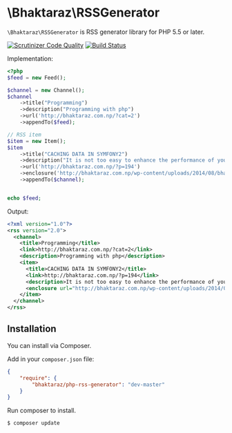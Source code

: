 # \Bhaktaraz\RSSGenerator

`\Bhaktaraz\RSSGenerator` is RSS generator library for PHP 5.5 or later.

[![Scrutinizer Code Quality](https://scrutinizer-ci.com/g/bhaktaraz/php-rss-generator/badges/quality-score.png?b=master)](https://scrutinizer-ci.com/g/bhaktaraz/php-rss-generator/?branch=master) [![Build Status](https://scrutinizer-ci.com/g/bhaktaraz/php-rss-generator/badges/build.png?b=master)](https://scrutinizer-ci.com/g/bhaktaraz/php-rss-generator/build-status/master)

Implementation:

```php
<?php
$feed = new Feed();

$channel = new Channel();
$channel
	->title("Programming")
	->description("Programming with php")
	->url('http://bhaktaraz.com.np/?cat=2')
	->appendTo($feed);

// RSS item
$item = new Item();
$item
	->title("CACHING DATA IN SYMFONY2")
	->description("It is not too easy to enhance the performance of your application. In Symfony2 you could get benefit from caching.")
	->url('http://bhaktaraz.com.np/?p=194')
	->enclosure('http://bhaktaraz.com.np/wp-content/uploads/2014/08/bhakta-672x372.jpg', 4889, 'audio/mpeg')
	->appendTo($channel);


echo $feed;
```

Output:

```xml
<?xml version="1.0"?>
<rss version="2.0">
  <channel>
    <title>Programming</title>
    <link>http://bhaktaraz.com.np/?cat=2</link>
    <description>Programming with php</description>
    <item>
      <title>CACHING DATA IN SYMFONY2</title>
      <link>http://bhaktaraz.com.np/?p=194</link>
      <description>It is not too easy to enhance the performance of your application. In Symfony2 you could get benefit from caching.</description>
      <enclosure url="http://bhaktaraz.com.np/wp-content/uploads/2014/08/bhakta-672x372.jpg" type="audio/mpeg" length="4889"/>
    </item>
  </channel>
</rss>
```

## Installation

You can install via Composer.

Add in your `composer.json` file:

```json
{
	"require": {
		"bhaktaraz/php-rss-generator": "dev-master"
	}
}
```

Run composer to install.

```
$ composer update
```

